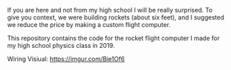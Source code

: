 If you are here and not from my high school I will be really surprised.
To give you context, we were building rockets (about six feet), and I suggested we reduce the price by making a custom flight computer.

This repository contains the code for the rocket flight computer I made for my high school physics class in 2019.

Wiring Visiual: https://imgur.com/Bie1Of6

